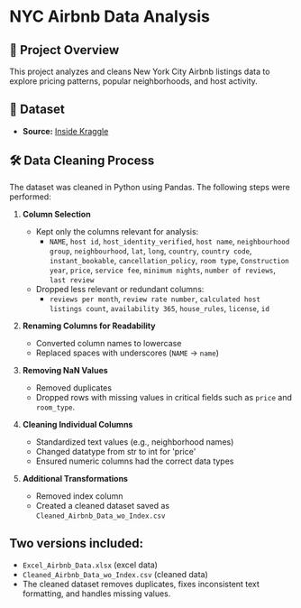 # NYC Airbnb Data Analysis

## 📌 Project Overview
This project analyzes and cleans New York City Airbnb listings data to explore pricing patterns, popular neighborhoods, and host activity.

## 📂 Dataset
- **Source:** [Inside Kraggle](https://www.kaggle.com/datasets/arianazmoudeh/airbnbopendata)

## 🛠️ Data Cleaning Process

The dataset was cleaned in Python using Pandas. The following steps were performed:

1. **Column Selection**  
   - Kept only the columns relevant for analysis:
     - `NAME`, `host id`, `host_identity_verified`, `host name`,
       `neighbourhood group`, `neighbourhood`, `lat`, `long`, `country`,
       `country code`, `instant_bookable`, `cancellation_policy`, `room type`,
       `Construction year`, `price`, `service fee`, `minimum nights`,
       `number of reviews`, `last review`
   - Dropped less relevant or redundant columns:
     - `reviews per month`, `review rate number`, `calculated host listings count`,
       `availability 365`, `house_rules`, `license`, `id`

2. **Renaming Columns for Readability**  
   - Converted column names to lowercase
   - Replaced spaces with underscores (`NAME` → `name`)

3. **Removing NaN Values**
   - Removed duplicates
   - Dropped rows with missing values in critical fields such as `price` and `room_type`.

5. **Cleaning Individual Columns**  
   - Standardized text values (e.g., neighborhood names)
   - Changed datatype from str to int for 'price'
   - Ensured numeric columns had the correct data types

6. **Additional Transformations**
   - Removed index column
   - Created a cleaned dataset saved as `Cleaned_Airbnb_Data_wo_Index.csv`
  
## Two versions included:
  - `Excel_Airbnb_Data.xlsx` (excel data)
  - `Cleaned_Airbnb_Data_wo_Index.csv` (cleaned data)
- The cleaned dataset removes duplicates, fixes inconsistent text formatting, and handles missing values.
